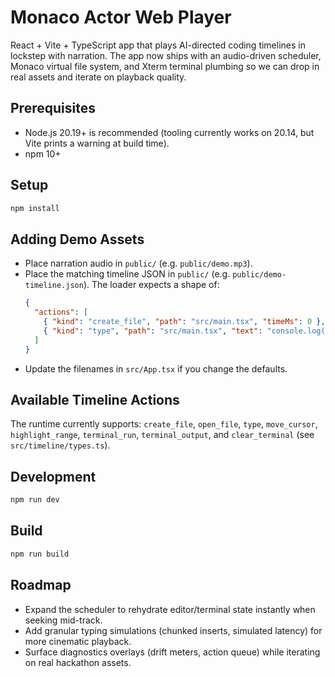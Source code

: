# Monaco Actor Web Player

React + Vite + TypeScript app that plays AI-directed coding timelines in lockstep with narration. The app
now ships with an audio-driven scheduler, Monaco virtual file system, and Xterm terminal plumbing so we can drop
in real assets and iterate on playback quality.

## Prerequisites
- Node.js 20.19+ is recommended (tooling currently works on 20.14, but Vite prints a warning at build time).
- npm 10+

## Setup
```bash
npm install
```

## Adding Demo Assets
- Place narration audio in `public/` (e.g. `public/demo.mp3`).
- Place the matching timeline JSON in `public/` (e.g. `public/demo-timeline.json`). The loader expects a shape of:
  ```json
  {
    "actions": [
      { "kind": "create_file", "path": "src/main.tsx", "timeMs": 0 },
      { "kind": "type", "path": "src/main.tsx", "text": "console.log('Hello');\n", "timeMs": 500 }
    ]
  }
  ```
- Update the filenames in `src/App.tsx` if you change the defaults.

## Available Timeline Actions
The runtime currently supports: `create_file`, `open_file`, `type`, `move_cursor`, `highlight_range`,
`terminal_run`, `terminal_output`, and `clear_terminal` (see `src/timeline/types.ts`).

## Development
```bash
npm run dev
```

## Build
```bash
npm run build
```

## Roadmap
- Expand the scheduler to rehydrate editor/terminal state instantly when seeking mid-track.
- Add granular typing simulations (chunked inserts, simulated latency) for more cinematic playback.
- Surface diagnostics overlays (drift meters, action queue) while iterating on real hackathon assets.
